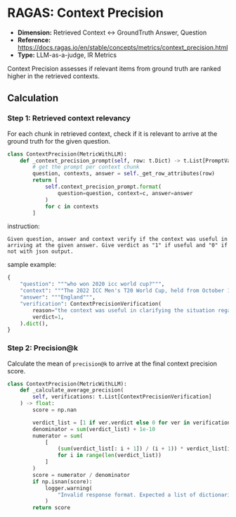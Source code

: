# RAGAS: Context Precision

- **Dimension:** Retrieved Context <-> GroundTruth Answer, Question
- **Reference:** https://docs.ragas.io/en/stable/concepts/metrics/context_precision.html
- **Type:** LLM-as-a-judge, IR Metrics

Context Precision assesses if relevant items from ground truth are ranked higher in the retrieved contexts.

## Calculation
### Step 1: Retrieved context relevancy
For each chunk in retrieved context, check if it is relevant to arrive at the ground truth for the given question.

```python
class ContextPrecision(MetricWithLLM):
    def _context_precision_prompt(self, row: t.Dict) -> t.List[PromptValue]:
        # get the prompt per context chunk
        question, contexts, answer = self._get_row_attributes(row)
        return [
            self.context_precision_prompt.format(
                question=question, context=c, answer=answer
            )
            for c in contexts
        ]
```

instruction:

```
Given question, answer and context verify if the context was useful in arriving at the given answer. Give verdict as "1" if useful and "0" if not with json output.
```

sample example:
```python
{
    "question": """who won 2020 icc world cup?""",
    "context": """The 2022 ICC Men's T20 World Cup, held from October 16 to November 13, 2022, in Australia, was the eighth edition of the tournament. Originally scheduled for 2020, it was postponed due to the COVID-19 pandemic. England emerged victorious, defeating Pakistan by five wickets in the final to clinch their second ICC Men's T20 World Cup title.""",
    "answer": """England""",
    "verification": ContextPrecisionVerification(
        reason="the context was useful in clarifying the situation regarding the 2020 ICC World Cup and indicating that England was the winner of the tournament that was intended to be held in 2020 but actually took place in 2022.",
        verdict=1,
    ).dict(),
}
```

### Step 2: Precision@k
Calculate the mean of `precision@k` to arrive at the final context precision score.

```python
class ContextPrecision(MetricWithLLM):
    def _calculate_average_precision(
        self, verifications: t.List[ContextPrecisionVerification]
    ) -> float:
        score = np.nan

        verdict_list = [1 if ver.verdict else 0 for ver in verifications]
        denominator = sum(verdict_list) + 1e-10
        numerator = sum(
            [
                (sum(verdict_list[: i + 1]) / (i + 1)) * verdict_list[i]
                for i in range(len(verdict_list))
            ]
        )
        score = numerator / denominator
        if np.isnan(score):
            logger.warning(
                "Invalid response format. Expected a list of dictionaries with keys 'verdict'"
            )
        return score
```
